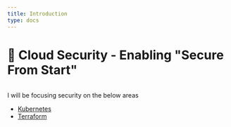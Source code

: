 ```yaml
---
title: Introduction
type: docs
---
```


# :pushpin: Cloud Security - Enabling "Secure From Start"

```Secure from the start" in the context of cloud computing refers to the practice of incorporating security measures and considerations into the design, development, and deployment of cloud-based systems and services from the beginning of their lifecycle. This approach aims to build security into every aspect of the cloud environment, rather than adding it as an afterthought.
```

I will be focusing security on the below areas  

- [Kubernetes](/docs/blogs)
- [Terraform](/docs/others)
